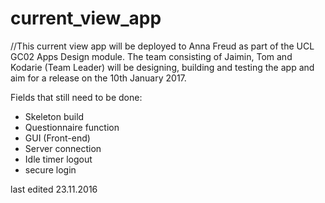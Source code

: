 # current_view_app

//This current view app will be deployed to Anna Freud as part of the UCL GC02 Apps Design module.
  The team consisting of Jaimin, Tom and Kodarie (Team Leader) will be designing, building and testing the app and aim
  for a release on the 10th January 2017. 
  
  Fields that still need to be done:
  - Skeleton build
  - Questionnaire function
  - GUI (Front-end)
  - Server connection
  - Idle timer logout
  - secure login


last edited 23.11.2016
